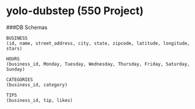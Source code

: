 # yolo-dubstep (550 Project)

###DB Schemas

```
BUSINESS
(id, name, street_address, city, state, zipcode, latitude, longitude, stars)

HOURS
(business_id, Monday, Tuesday, Wednesday, Thursday, Friday, Saturday, Sunday)

CATEGORIES
(business_id, category)

TIPS
(business_id, tip, likes)
```




